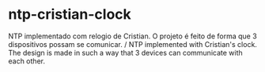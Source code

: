 # ntp-cristian-clock
NTP implementado com relogio de Cristian. O projeto é feito de forma que 3 dispositivos possam se comunicar. / NTP implemented with Cristian's clock. The design is made in such a way that 3 devices can communicate with each other.
